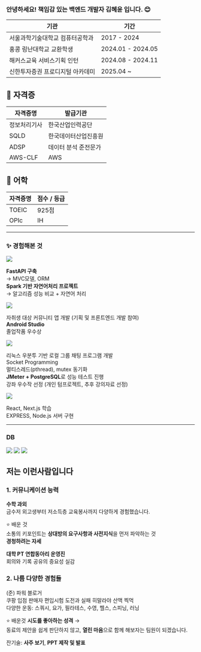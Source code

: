 ### 안녕하세요! 책임감 있는 백엔드 개발자 **김혜윤** 입니다. 😊



| 기관                         | 기간             |
|------------------------------|------------------|
| 서울과학기술대학교 컴퓨터공학과 | 2017 - 2024      |
| 홍콩 링난대학교 교환학생        | 2024.01 - 2024.05 |
| 해커스교육 서비스기획 인턴       | 2024.08 - 2024.11 |
| 신한투자증권 프로디지털 아카데미   | 2025.04 ~         |



## 🏅 자격증 
| 자격증명 | 발급기관|
|------------------|------|
| 정보처리기사       | 한국산업인력공단 |
| SQLD             | 한국데이터산업진흥원 |
| ADSP             | 데이터 분석 준전문가 |
| AWS-CLF            |  AWS |


## 🏅 어학
| 자격증명 | 점수 / 등급 | 
|------------------|------------|
| TOEIC            | 925점       | 
| OPIc             | IH          |




---

### ✨ 경험해본 것

<img src="https://img.shields.io/badge/Python-%23FBCEB1?style=for-the-badge&logo=Python&logoColor=white">  

**FastAPI 구축**  
→ MVC모델, ORM  
**Spark 기반 자연어처리 프로젝트**  
→ 알고리즘 성능 비교 + 자연어 처리

<img src="https://img.shields.io/badge/Flutter-%23FFD580?style=for-the-badge&logo=Flutter&logoColor=white">  

자취생 대상 커뮤니티 앱 개발 (기획 및 프론트엔드 개발 참여)  
**Android Studio**  
졸업작품 우수상

<img src="https://img.shields.io/badge/C-%23FF8C00?style=for-the-badge&logo=C&logoColor=white">  

리눅스 우분투 기반 로컬 그룹 채팅 프로그램 개발  
Socket Programming  
멀티스레드(pthread), mutex 동기화  
**JMeter + PostgreSQL**로 성능 테스트 진행  
강좌 우수작 선정 (개인 텀프로젝트, 추후 강의자료 선정)

<img src="https://img.shields.io/badge/JavaScript-%23FAD6BF?style=for-the-badge&logo=JavaScript&logoColor=black">  

React, Next.js 학습  
EXPRESS, Node.js 서버 구현

---

###  DB

<img src="https://img.shields.io/badge/MySQL-%23FFE5B4?style=for-the-badge&logo=mysql&logoColor=black">
<img src="https://img.shields.io/badge/MariaDB-%23FAD6BF?style=for-the-badge&logo=mariadb&logoColor=black">
<img src="https://img.shields.io/badge/MongoDB-%23FBCEB1?style=for-the-badge&logo=mongodb&logoColor=black">



## 저는 이런사람입니다

### 1. 커뮤니케이션 능력

**수학 과외**  
금수저 외고생부터 저소득층 교육봉사까지 다양하게 경험했습니다.

⭐ 배운 것  
소통의 키포인트는 **상대방의 요구사항과 사전지식**을 먼저 파악하는 것  
 **경청하려는 자세**

**대학 PT 연합동아리 운영진**  
회의와 기록 공유의 중요성 실감


### 2. 나름 다양한 경험들

(준) 파워 블로거  
쿠팡 입점 판매자
편입시험 도전과 실패 
히말라야 산맥 찍먹  
다양한 운동: 스쿼시, 요가, 필라테스, 수영, 헬스, 스피닝, 러닝

⭐ 배운것 
**시도를 좋아하는 성격** →  
  동료의 제안을 쉽게 판단하지 않고, **열린 마음**으로 함께 해보자는 팀원이 되겠습니다.




잔기술: **사주 보기**, **PPT 제작 및 발표**

